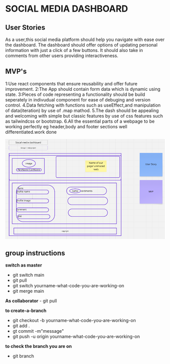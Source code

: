 # SOCIAL MEDIA DASHBOARD

## User Stories

As a user,this social media platform should help you navigate with ease over the dashboard.
The dashboard should offer options of updating personal information with just a click of a few buttons.
It should also take in comments from other users providing interactiveness.

## MVP's

1:Use react components that ensure reusability and offer future improvement.
2:The App should contain form data which is dynamic using state.
3:Pieces of code representing a functionality should be build seperately in indivudual component for ease of debuging and version control.
4.Data fetching with functions such as useEffect,and manipulation of data(iteration) by use of .map mathod.
5.The dash should be appealing and welcoming with simple but classic features by use of css features such as tailwindcss or bootstrap.
6.All the essential parts of a webpage to be working perfectly eg header,body and footer sections well differentiated.work done

![socia-media-dashboard layout](<Screenshot 2025-04-16 163159.png>)

## group instructions

**switch as master**

- git switch main
- git pull
- git switch yourname-what-code-you-are-working-on
- git merge main

**As collaborator**
- git pull

**to create-a-branch**

- git checkout -b yourname-what-code-you-are-working-on
- git add .
- gt commit -m"message"
- git push -u origin yourname-what-code-you-are-working-on

**to check the branch you are on**

- git branch
